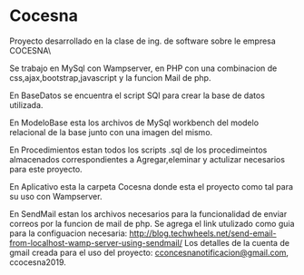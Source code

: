 # Cocesna
Proyecto desarrollado en la clase de ing. de software sobre le empresa COCESNA\

Se trabajo en MySql con Wampserver, en PHP con una combinacion de css,ajax,bootstrap,javascript y la funcion Mail de php.

En BaseDatos se encuentra el script SQl para crear la base de datos utilizada.

En ModeloBase esta los archivos de MySql workbench del modelo relacional de la base junto con una imagen del mismo.

En Procedimientos estan todos los scripts .sql de los procedimeintos almacenados correspondientes a Agregar,eleminar y actulizar 
necesarios para este proyecto.

En Aplicativo esta la carpeta Cocesna donde esta el proyecto como tal para su uso con Wampserver.

En SendMail estan los archivos necesarios para la funcionalidad de enviar correos por la funcion de mail de php. 
Se agrega el link utulizado como guia para la configuacion necesaria: 
http://blog.techwheels.net/send-email-from-localhost-wamp-server-using-sendmail/
Los detalles de la cuenta de gmail creada para el uso del proyecto: cconcesnanotificacion@gmail.com, ccocesna2019.



